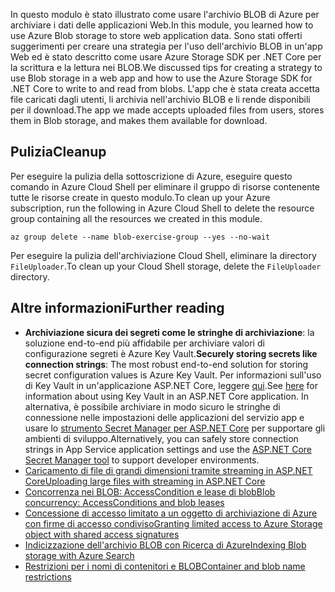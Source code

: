 <span data-ttu-id="0c85d-101">In questo modulo è stato illustrato come usare l'archivio BLOB di Azure per archiviare i dati delle applicazioni Web.</span><span class="sxs-lookup"><span data-stu-id="0c85d-101">In this module, you learned how to use Azure Blob storage to store web application data.</span></span> <span data-ttu-id="0c85d-102">Sono stati offerti suggerimenti per creare una strategia per l'uso dell'archivio BLOB in un'app Web ed è stato descritto come usare Azure Storage SDK per .NET Core per la scrittura e la lettura nei BLOB.</span><span class="sxs-lookup"><span data-stu-id="0c85d-102">We discussed tips for creating a strategy to use Blob storage in a web app and how to use the Azure Storage SDK for .NET Core to write to and read from blobs.</span></span> <span data-ttu-id="0c85d-103">L'app che è stata creata accetta file caricati dagli utenti, li archivia nell'archivio BLOB e li rende disponibili per il download.</span><span class="sxs-lookup"><span data-stu-id="0c85d-103">The app we made accepts uploaded files from users, stores them in Blob storage, and makes them available for download.</span></span>

## <a name="cleanup"></a><span data-ttu-id="0c85d-104">Pulizia</span><span class="sxs-lookup"><span data-stu-id="0c85d-104">Cleanup</span></span>

<span data-ttu-id="0c85d-105">Per eseguire la pulizia della sottoscrizione di Azure, eseguire questo comando in Azure Cloud Shell per eliminare il gruppo di risorse contenente tutte le risorse create in questo modulo.</span><span class="sxs-lookup"><span data-stu-id="0c85d-105">To clean up your Azure subscription, run the following in Azure Cloud Shell to delete the resource group containing all the resources we created in this module.</span></span>

```console
az group delete --name blob-exercise-group --yes --no-wait
```

<span data-ttu-id="0c85d-106">Per eseguire la pulizia dell'archiviazione Cloud Shell, eliminare la directory `FileUploader`.</span><span class="sxs-lookup"><span data-stu-id="0c85d-106">To clean up your Cloud Shell storage, delete the `FileUploader` directory.</span></span>

## <a name="further-reading"></a><span data-ttu-id="0c85d-107">Altre informazioni</span><span class="sxs-lookup"><span data-stu-id="0c85d-107">Further reading</span></span>

* <span data-ttu-id="0c85d-108">**Archiviazione sicura dei segreti come le stringhe di archiviazione**: la soluzione end-to-end più affidabile per archiviare valori di configurazione segreti è Azure Key Vault.</span><span class="sxs-lookup"><span data-stu-id="0c85d-108">**Securely storing secrets like connection strings**: The most robust end-to-end solution for storing secret configuration values is Azure Key Vault.</span></span> <span data-ttu-id="0c85d-109">Per informazioni sull'uso di Key Vault in un'applicazione ASP.NET Core, leggere [qui](https://docs.microsoft.com/aspnet/core/security/key-vault-configuration?view=aspnetcore-2.1&tabs=aspnetcore2x).</span><span class="sxs-lookup"><span data-stu-id="0c85d-109">See [here](https://docs.microsoft.com/aspnet/core/security/key-vault-configuration?view=aspnetcore-2.1&tabs=aspnetcore2x) for information about using Key Vault in an ASP.NET Core application.</span></span> <span data-ttu-id="0c85d-110">In alternativa, è possibile archiviare in modo sicuro le stringhe di connessione nelle impostazioni delle applicazioni del servizio app e usare lo [strumento Secret Manager per ASP.NET Core](https://docs.microsoft.com/aspnet/core/security/app-secrets?view=aspnetcore-2.1&tabs=windows) per supportare gli ambienti di sviluppo.</span><span class="sxs-lookup"><span data-stu-id="0c85d-110">Alternatively, you can safely store connection strings in App Service application settings and use the [ASP.NET Core Secret Manager tool](https://docs.microsoft.com/aspnet/core/security/app-secrets?view=aspnetcore-2.1&tabs=windows) to support developer environments.</span></span>
* [<span data-ttu-id="0c85d-111">Caricamento di file di grandi dimensioni tramite streaming in ASP.NET Core</span><span class="sxs-lookup"><span data-stu-id="0c85d-111">Uploading large files with streaming in ASP.NET Core</span></span>](https://docs.microsoft.com/aspnet/core/mvc/models/file-uploads?view=aspnetcore-2.1#uploading-large-files-with-streaming)
* [<span data-ttu-id="0c85d-112">Concorrenza nei BLOB: AccessCondition e lease di blob</span><span class="sxs-lookup"><span data-stu-id="0c85d-112">Blob concurrency: AccessConditions and blob leases</span></span>](https://azure.microsoft.com/blog/managing-concurrency-in-microsoft-azure-storage-2/)
* [<span data-ttu-id="0c85d-113">Concessione di accesso limitato a un oggetto di archiviazione di Azure con firme di accesso condiviso</span><span class="sxs-lookup"><span data-stu-id="0c85d-113">Granting limited access to Azure Storage object with shared access signatures</span></span>](https://docs.microsoft.com/azure/storage/common/storage-dotnet-shared-access-signature-part-1)
* [<span data-ttu-id="0c85d-114">Indicizzazione dell'archivio BLOB con Ricerca di Azure</span><span class="sxs-lookup"><span data-stu-id="0c85d-114">Indexing Blob storage with Azure Search</span></span>](https://docs.microsoft.com/azure/search/search-howto-indexing-azure-blob-storage)
* [<span data-ttu-id="0c85d-115">Restrizioni per i nomi di contenitori e BLOB</span><span class="sxs-lookup"><span data-stu-id="0c85d-115">Container and blob name restrictions</span></span>](https://docs.microsoft.com/rest/api/storageservices/naming-and-referencing-containers--blobs--and-metadata#resource-names)